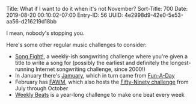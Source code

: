 Title: What if I want to do it when it's not November?
Sort-Title: 700
Date: 2019-08-20 00:10:02-07:00
Entry-ID: 56
UUID: 4e2998d9-42e0-5e53-aa56-d216219d18bb

I mean, nobody's stopping you.

Here's some other regular music challenges to consider:

* [Song Fight!](https://songfight.org/), a weekly-ish songwriting challenge where you're given a title to write a song for (possibly the earliest and definitely the longest-running Internet songwriting challenge, since 2000!)
* In January there's [Jamuary](https://jonathanmann.net/jamuary), which in turn came from [Fun-A-Day](https://artclash.com/)
* February has [FAWM](https://fawm.org/), which also hosts the [Fifty-Ninety challenge](https://fiftyninety.fawm.org/) from July through October
* [Weekly Beats](https://weeklybeats.com/) is a year-long challenge to make one beat every week
